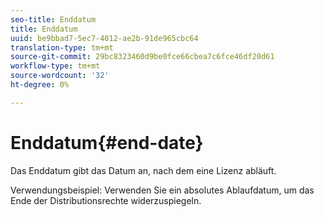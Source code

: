 ```yaml
---
seo-title: Enddatum
title: Enddatum
uuid: be9bbad7-5ec7-4012-ae2b-91de965cbc64
translation-type: tm+mt
source-git-commit: 29bc8323460d9be0fce66cbea7c6fce46df20d61
workflow-type: tm+mt
source-wordcount: '32'
ht-degree: 0%

---
```



# Enddatum{#end-date}

Das Enddatum gibt das Datum an, nach dem eine Lizenz abläuft.

Verwendungsbeispiel: Verwenden Sie ein absolutes Ablaufdatum, um das Ende der Distributionsrechte widerzuspiegeln.
